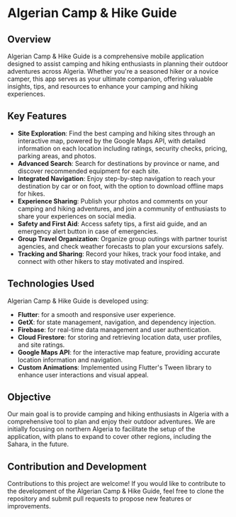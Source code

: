 # Algerian Camp & Hike Guide

## Overview

Algerian Camp & Hike Guide is a comprehensive mobile application designed to assist camping and hiking enthusiasts in planning their outdoor adventures across Algeria. Whether you're a seasoned hiker or a novice camper, this app serves as your ultimate companion, offering valuable insights, tips, and resources to enhance your camping and hiking experiences.

## Key Features

- **Site Exploration**: Find the best camping and hiking sites through an interactive map, powered by the Google Maps API, with detailed information on each location including ratings, security checks, pricing, parking areas, and photos.
- **Advanced Search**: Search for destinations by province or name, and discover recommended equipment for each site.
- **Integrated Navigation**: Enjoy step-by-step navigation to reach your destination by car or on foot, with the option to download offline maps for hikes.
- **Experience Sharing**: Publish your photos and comments on your camping and hiking adventures, and join a community of enthusiasts to share your experiences on social media.
- **Safety and First Aid**: Access safety tips, a first aid guide, and an emergency alert button in case of emergencies.
- **Group Travel Organization**: Organize group outings with partner tourist agencies, and check weather forecasts to plan your excursions safely.
- **Tracking and Sharing**: Record your hikes, track your food intake, and connect with other hikers to stay motivated and inspired.

## Technologies Used

Algerian Camp & Hike Guide is developed using:
- **Flutter**: for a smooth and responsive user experience.
- **GetX**: for state management, navigation, and dependency injection.
- **Firebase**: for real-time data management and user authentication.
- **Cloud Firestore**: for storing and retrieving location data, user profiles, and site ratings.
- **Google Maps API**: for the interactive map feature, providing accurate location information and navigation.
- **Custom Animations**: Implemented using Flutter's Tween library to enhance user interactions and visual appeal.

## Objective

Our main goal is to provide camping and hiking enthusiasts in Algeria with a comprehensive tool to plan and enjoy their outdoor adventures. We are initially focusing on northern Algeria to facilitate the setup of the application, with plans to expand to cover other regions, including the Sahara, in the future.

## Contribution and Development

Contributions to this project are welcome! If you would like to contribute to the development of the Algerian Camp & Hike Guide, feel free to clone the repository and submit pull requests to propose new features or improvements.
